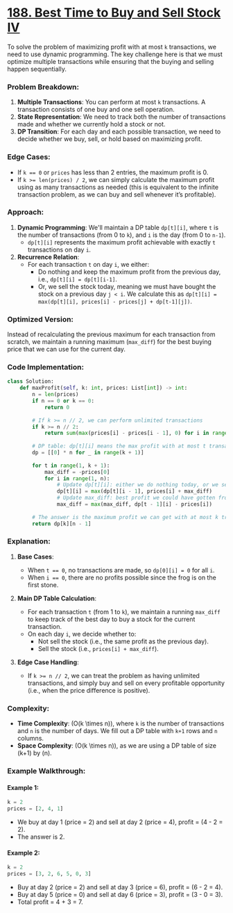 # [188. Best Time to Buy and Sell Stock IV](https://leetcode.com/problems/best-time-to-buy-and-sell-stock-iv/description/)

To solve the problem of maximizing profit with at most `k` transactions, we need to use dynamic programming. The key challenge here is that we must optimize multiple transactions while ensuring that the buying and selling happen sequentially.

### Problem Breakdown:
1. **Multiple Transactions**: You can perform at most `k` transactions. A transaction consists of one buy and one sell operation.
2. **State Representation**: We need to track both the number of transactions made and whether we currently hold a stock or not.
3. **DP Transition**: For each day and each possible transaction, we need to decide whether we buy, sell, or hold based on maximizing profit.

### Edge Cases:
- If `k == 0` or `prices` has less than 2 entries, the maximum profit is 0.
- If `k >= len(prices) / 2`, we can simply calculate the maximum profit using as many transactions as needed (this is equivalent to the infinite transaction problem, as we can buy and sell whenever it’s profitable).

### Approach:
1. **Dynamic Programming**: We'll maintain a DP table `dp[t][i]`, where `t` is the number of transactions (from 0 to `k`), and `i` is the day (from 0 to `n-1`).
   - `dp[t][i]` represents the maximum profit achievable with exactly `t` transactions on day `i`.
2. **Recurrence Relation**:
   - For each transaction `t` on day `i`, we either:
     - Do nothing and keep the maximum profit from the previous day, i.e., `dp[t][i] = dp[t][i-1]`.
     - Or, we sell the stock today, meaning we must have bought the stock on a previous day `j < i`. We calculate this as `dp[t][i] = max(dp[t][i], prices[i] - prices[j] + dp[t-1][j])`.

### Optimized Version:
Instead of recalculating the previous maximum for each transaction from scratch, we maintain a running maximum (`max_diff`) for the best buying price that we can use for the current day.

### Code Implementation:

```python
class Solution:
    def maxProfit(self, k: int, prices: List[int]) -> int:
        n = len(prices)
        if n == 0 or k == 0:
            return 0
        
        # If k >= n // 2, we can perform unlimited transactions
        if k >= n // 2:
            return sum(max(prices[i] - prices[i - 1], 0) for i in range(1, n))
        
        # DP table: dp[t][i] means the max profit with at most t transactions by day i
        dp = [[0] * n for _ in range(k + 1)]
        
        for t in range(1, k + 1):
            max_diff = -prices[0]
            for i in range(1, n):
                # Update dp[t][i]: either we do nothing today, or we sell today
                dp[t][i] = max(dp[t][i - 1], prices[i] + max_diff)
                # Update max_diff: best profit we could have gotten from buying earlier
                max_diff = max(max_diff, dp[t - 1][i] - prices[i])
        
        # The answer is the maximum profit we can get with at most k transactions on the last day
        return dp[k][n - 1]
```

### Explanation:
1. **Base Cases**:
   - When `t == 0`, no transactions are made, so `dp[0][i] = 0` for all `i`.
   - When `i == 0`, there are no profits possible since the frog is on the first stone.
   
2. **Main DP Table Calculation**:
   - For each transaction `t` (from 1 to `k`), we maintain a running `max_diff` to keep track of the best day to buy a stock for the current transaction.
   - On each day `i`, we decide whether to:
     - Not sell the stock (i.e., the same profit as the previous day).
     - Sell the stock (i.e., `prices[i] + max_diff`).

3. **Edge Case Handling**:
   - If `k >= n // 2`, we can treat the problem as having unlimited transactions, and simply buy and sell on every profitable opportunity (i.e., when the price difference is positive).

### Complexity:
- **Time Complexity**: \(O(k \times n)\), where `k` is the number of transactions and `n` is the number of days. We fill out a DP table with `k+1` rows and `n` columns.
- **Space Complexity**: \(O(k \times n)\), as we are using a DP table of size \(k+1\) by \(n\).

### Example Walkthrough:

#### Example 1:
```python
k = 2
prices = [2, 4, 1]
```
- We buy at day 1 (price = 2) and sell at day 2 (price = 4), profit = \(4 - 2 = 2\).
- The answer is 2.

#### Example 2:
```python
k = 2
prices = [3, 2, 6, 5, 0, 3]
```
- Buy at day 2 (price = 2) and sell at day 3 (price = 6), profit = \(6 - 2 = 4\).
- Buy at day 5 (price = 0) and sell at day 6 (price = 3), profit = \(3 - 0 = 3\).
- Total profit = 4 + 3 = 7.
